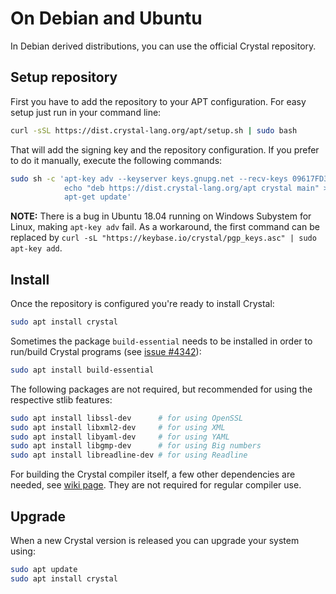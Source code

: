 # On Debian and Ubuntu

In Debian derived distributions, you can use the official Crystal repository.

## Setup repository

First you have to add the repository to your APT configuration. For easy setup just run in your command line:

```bash
curl -sSL https://dist.crystal-lang.org/apt/setup.sh | sudo bash
```

That will add the signing key and the repository configuration. If you prefer to do it manually, execute the following commands:

```bash
sudo sh -c 'apt-key adv --keyserver keys.gnupg.net --recv-keys 09617FD37CC06B54 && \
            echo "deb https://dist.crystal-lang.org/apt crystal main" > /etc/apt/sources.list.d/crystal.list && \
            apt-get update'
```

**NOTE:** There is a bug in Ubuntu 18.04 running on Windows Subystem for Linux, making `apt-key adv` fail.
As a workaround, the first command can be replaced by `curl -sL "https://keybase.io/crystal/pgp_keys.asc" | sudo apt-key add`.

## Install
Once the repository is configured you're ready to install Crystal:

```bash
sudo apt install crystal
```

Sometimes the package `build-essential` needs to be installed in order to run/build Crystal programs (see [issue #4342](https://github.com/crystal-lang/crystal/issues/4342)):

```bash
sudo apt install build-essential
```

The following packages are not required, but recommended for using the respective stlib features:

```bash
sudo apt install libssl-dev      # for using OpenSSL
sudo apt install libxml2-dev     # for using XML
sudo apt install libyaml-dev     # for using YAML
sudo apt install libgmp-dev      # for using Big numbers
sudo apt install libreadline-dev # for using Readline
```

For building the Crystal compiler itself, a few other dependencies are needed, see [wiki page](https://github.com/crystal-lang/crystal/wiki/All-required-libraries#ubuntu). They are not required for regular compiler use.

## Upgrade

When a new Crystal version is released you can upgrade your system using:

```bash
sudo apt update
sudo apt install crystal
```
